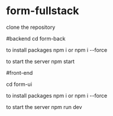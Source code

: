 # form-fullstack

clone the repository

#backend
cd form-back

to install packages
npm i or npm i --force

to start the server
npm start


#front-end

cd form-ui

to install packages
npm i or npm i --force


to start the server
npm run dev



